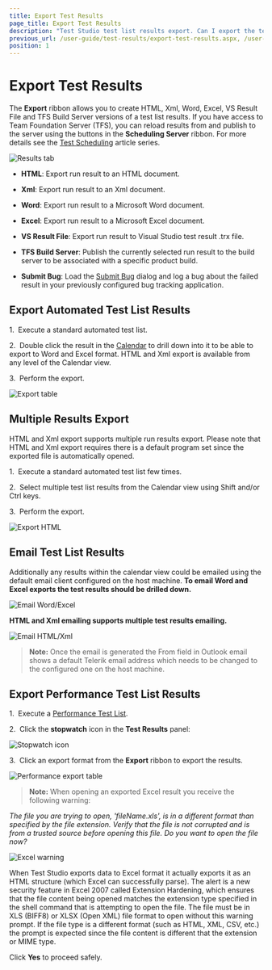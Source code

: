 ```yaml
---
title: Export Test Results
page_title: Export Test Results
description: "Test Studio test list results export. Can I export the test list results of a test list execution in Test Studio. "
previous_url: /user-guide/test-results/export-test-results.aspx, /user-guide/test-results/export-test-results, /getting-started/test-results/export-test-results
position: 1
---
```

# Export Test Results

The **Export** ribbon allows you to create HTML, Xml, Word, Excel, VS Result File and TFS Build Server versions of a test list results. If you have access to Team Foundation Server (TFS), you can  reload results from and publish to the server using the buttons in the **Scheduling Server** ribbon. For more details see the <a href="/features/scheduling-test-runs/Overview" target="_blank">Test Scheduling</a> article series.

![Results tab][1]

* **HTML**: Export run result to an HTML document.

* **Xml**: Export run result to an Xml document.

* **Word**: Export run result to a Microsoft Word document.

* **Excel**: Export run result to a Microsoft Excel document.

* **VS Result File**: Export run result to Visual Studio test result .trx file.

* **TFS Build Server**: Publish the currently selected run result to the build server to be associated with a specific product build.

* **Submit Bug**: Load the <a href="/features/integration/bug-tracking/submit-bug" target="_blank">Submit Bug</a> dialog and log a bug about the failed result in your previously configured bug tracking application.

## Export Automated Test List Results

1.&nbsp; Execute a standard automated test list.

2.&nbsp; Double click the result in the <a href="calendar" target="_blank">Calendar</a> to drill down into it to be able to export to Word and Excel format. HTML and Xml export is  available from any level of the Calendar view. 

3.&nbsp; Perform the export.

![Export table][2]

## Multiple Results Export

HTML and Xml export supports multiple run results export. Please note that HTML and Xml export requires there is a default program set since the exported file is automatically opened. 

1.&nbsp; Execute a standard automated test list few times. 

2.&nbsp;  Select multiple test list results from the Calendar view using Shift and/or Ctrl keys. 

3.&nbsp;  Perform the export.

![Export HTML][6]

## Email Test List Results

Additionally any results within the calendar view could be emailed using the default email client configured on the host machine. **To email Word and Excel exports the test results should be drilled down.** 

![Email Word/Excel][7]

**HTML and Xml emailing supports multiple test results emailing.**

![Email HTML/Xml][8]

>**Note:** Once the email is generated the From field in Outlook email shows a default Telerik email address which needs to be changed to the configured one on the host machine.  

## Export Performance Test List Results

1.&nbsp; Execute a <a href="/getting-started/test-execution/test-lists-type-standalone" target="_blank">Performance Test List</a>.

2.&nbsp; Click the **stopwatch** icon in the **Test Results** panel:

![Stopwatch icon][3]

3.&nbsp; Click an export format from the **Export** ribbon to export the results.

![Performance export table][4]

>**Note:** When opening an exported Excel result you receive the following warning:

*The file you are trying to open, 'fileName.xls', is in a different format than specified by the file extension. Verify that the file is not corrupted and is from a trusted source before opening this file. Do you want to open the file now?*

![Excel warning][5]

When Test Studio exports data to Excel format it actually exports it as an HTML structure (which Excel can successfully parse). The alert is a new security feature in Excel 2007 called Extension Hardening, which ensures that the file content being opened matches the extension type specified in the shell command that is attempting to open the file. The file must be in XLS (BIFF8) or XLSX (Open XML) file format to open without this warning prompt. If the file type is a different format (such as HTML, XML, CSV, etc.) the prompt is expected since the file content is different that the extension or MIME type.

Click **Yes** to proceed safely.

[1]: /img/general-information/test-results/export-test-results/fig1.png
[2]: /img/general-information/test-results/export-test-results/fig2.png
[3]: /img/general-information/test-results/export-test-results/fig3.png
[4]: /img/general-information/test-results/export-test-results/fig4.png
[5]: /img/general-information/test-results/export-test-results/fig5.png
[6]: /img/general-information/test-results/export-test-results/fig6.png
[7]: /img/general-information/test-results/export-test-results/fig7.png
[8]: /img/general-information/test-results/export-test-results/fig8.png
